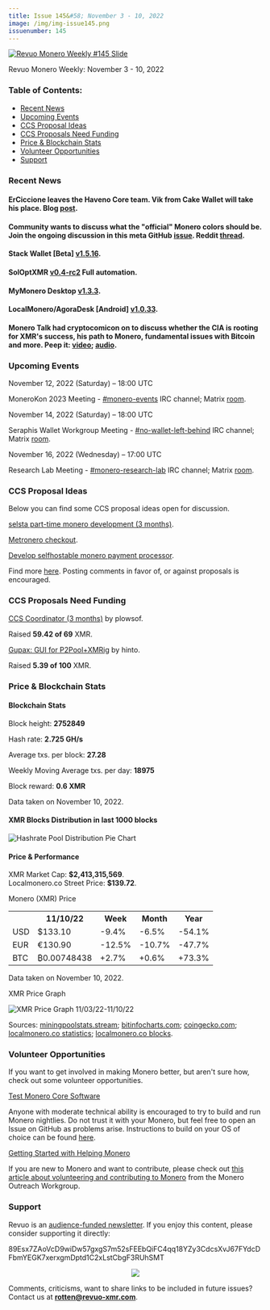 ```yaml
---
title: Issue 145&#58; November 3 - 10, 2022
image: /img/img-issue145.png
issuenumber: 145
---
```

[<img src="/img/img-issue145.png" alt="Revuo Monero Weekly #145 Slide" class="img-lead">](/issue-145.html)

<p class="text-lead">Revuo Monero Weekly: November 3 - 10, 2022</p>
<!--more-->

<h3>Table of Contents:</h3>
<ul class="contents">
    <li><a href="#news">Recent News</a></li>
    <li><a href="#events">Upcoming Events</a></li>
    <li><a href="#ideas">CCS Proposal Ideas</a></li>
    <li><a href="#proposals">CCS Proposals Need Funding</a></li>
    <li><a href="#stats">Price & Blockchain Stats</a></li>
    <li><a href="#volunteer">Volunteer Opportunities</a></li>
    <li><a href="#support">Support</a></li>
</ul>

<h3 id="news">Recent News</h3>

<div class="newsbyte">
    <h4>ErCiccione leaves the Haveno Core team. Vik from Cake Wallet will take his place. Blog <a href="https://haveno.exchange/blog/erciccione-leaves-core-team/" target="_blank">post</a>.</h4>
</div>

<div class="newsbyte">
    <h4>Community wants to discuss what the "official" Monero colors should be. Join the ongoing discussion in this meta GitHub <a href="https://github.com/monero-project/meta/issues/752" target="_blank">issue</a>. Reddit <a href="https://teddit.adminforge.de/r/Monero/comments/yqkgzx/colors_for_the_monero_logo_are_inconsistent/" target="_blank">thread</a>.</h4>
</div>

<div class="newsbyte">
    <h4>Stack Wallet [Beta] <a href="https://github.com/cypherstack/stack_wallet/releases/tag/build_0088" target="_blank">v1.5.16</a>.</h4>
</div>

<div class="newsbyte">
    <h4>SolOptXMR <a href="https://github.com/mj-xmr/SolOptXMR/releases/tag/v0.4-rc2" target="_blank">v0.4-rc2</a> Full automation.</h4>
</div>

<div class="newsbyte">
    <h4>MyMonero Desktop <a href="https://github.com/mymonero/mymonero-app-js/releases/tag/v1.3.3" target="_blank">v1.3.3</a>.</h4>
</div>

<div class="newsbyte">
    <h4>LocalMonero/AgoraDesk [Android] <a href="https://github.com/AgoraDesk-LocalMonero/agoradesk-app-foss/releases/tag/v1.0.33" target="_blank">v1.0.33</a>.</h4>
</div>

<div class="newsbyte">
    <h4>Monero Talk had cryptocomicon on to discuss whether the CIA is rooting for XMR's success, his path to Monero, fundamental issues with Bitcoin and more. Peep it: <a href="https://piped.adminforge.de/2uTFUgfubwQ" target="_blank">video</a>; <a href="https://www.monerotalk.live/is-the-cia-rooting-for-monero-to-succeed-cryptocpmicon" target="_blank">audio</a>.</h4>
</div>

<h3 id="events">Upcoming Events</h3>

<div class="event">
    <p class="date" markdown="1">November 12, 2022 (Saturday) – 18:00 UTC</p>
    <p markdown="1">MoneroKon 2023 Meeting - <a href="irc://irc.libera.chat/#monero-events" target="_blank">#monero-events</a> IRC channel; Matrix <a href="https://matrix.to/#/#monero-events:monero.social" target="_blank">room</a>.</p>
</div>

<div class="event">
    <p class="date" markdown="1">November 14, 2022 (Saturday) – 18:00 UTC</p>
    <p markdown="1">Seraphis Wallet Workgroup Meeting - <a href="irc://irc.libera.chat/#no-wallet-left-behind" target="_blank">#no-wallet-left-behind</a> IRC channel; Matrix <a href="https://matrix.to/#/#no-wallet-left-behind:monero.social" target="_blank">room</a>.</p>
</div>

<div class="event">
    <p class="date" markdown="1">November 16, 2022 (Wednesday) – 17:00 UTC</p>
    <p markdown="1">Research Lab Meeting - <a href="irc://irc.libera.chat/#monero-research-lab" target="_blank">#monero-research-lab</a> IRC channel; Matrix <a href="https://matrix.to/#/#monero-research-lab:monero.social" target="_blank">room</a>.</p>
</div>

<h3 id="ideas">CCS Proposal Ideas</h3>

<p>Below you can find some CCS proposal ideas open for discussion.</p>

<div class="proposal">
<p><a href="https://repo.getmonero.org/monero-project/ccs-proposals/-/merge_requests/354" target="_blank">selsta part-time monero development (3 months)</a>.</p>
</div>

<div class="proposal">
<p><a href="https://repo.getmonero.org/monero-project/ccs-proposals/-/merge_requests/353" target="_blank">Metronero checkout</a>.</p>
</div>

<div class="proposal">
<p><a href="https://repo.getmonero.org/monero-project/ccs-proposals/-/merge_requests/345" target="_blank">Develop selfhostable monero payment processor</a>.</p>
</div>

<div class="proposal">
<p>Find more <a href="https://ccs.getmonero.org/ideas/" target="_blank">here</a>. Posting comments in favor of, or against proposals is encouraged.</p>
</div>

<h3 id="proposals">CCS Proposals Need Funding</h3>

<div class="proposal">
    <p><a href="https://ccs.getmonero.org/proposals/plowsof-com-rel.html" target="_blank">CCS Coordinator (3 months)</a> by plowsof.</p>
    <p>Raised <b>59.42 of 69</b> XMR.</p>
</div>

<div class="proposal">
    <p><a href="https://ccs.getmonero.org/proposals/gupax.html" target="_blank">Gupax: GUI for P2Pool+XMRig</a> by hinto.</p>
    <p>Raised <b>5.39 of 100</b> XMR.</p>
</div>

<h3 id="stats">Price & Blockchain Stats</h3>

<h4 class="stat">Blockchain Stats</h4>

<div class="bcstats">
    <p>Block height: <b>2752849</b></p>
    <p>Hash rate: <b>2.725 GH/s</b></p>
    <p>Average txs. per block: <b>27.28</b></p>
    <p>Weekly Moving Average txs. per day: <b>18975</b></p>
    <p>Block reward: <b>0.6 XMR</b></p>
</div>
<p class="note">Data taken on November 10, 2022.</p>

<h4 class="stat">XMR Blocks Distribution in last 1000 blocks</h4>
<p><img src="/img/hashrate-pool-distribution-1110.png" alt="Hashrate Pool Distribution Pie Chart"/></p>

<h4 class="stat" id="price-stat">Price & Performance</h4>

<div class="price-intro">XMR Market Cap: <b>$2,413,315,569</b>.<br/>Localmonero.co Street Price: <b>$139.72</b>.</div>

<p class="table-title">Monero (XMR) Price</p>
<table class="price-table">
  <tr class="row1">
    <th></th>
    <th>11/10/22</th>
    <th>Week</th>
    <th>Month</th>
    <th>Year</th>
  </tr>
  <tr>
    <td data-th="XMR to">USD</td>
    <td data-th="11/10/22">$133.10</td>
    <td data-th="Week" class="red">-9.4%</td>
    <td data-th="Month" class="red">-6.5%</td>
    <td data-th="Year" class="red">-54.1%</td>
  </tr>
  <tr class="row3">
    <td data-th="XMR to">EUR</td>
    <td data-th="11/10/22">€130.90</td>
    <td data-th="Week" class="red">-12.5%</td>
    <td data-th="Month" class="red">-10.7%</td>
    <td data-th="Year" class="red">-47.7%</td>
  </tr>
  <tr>
    <td data-th="XMR to">BTC</td>
    <td data-th="11/10/22">₿0.00748438</td>
    <td data-th="Week" class="green">+2.7%</td>
    <td data-th="Month" class="green">+0.6%</td>
    <td data-th="Year" class="green">+73.3%</td>
  </tr>
</table>
<p class="note">Data taken on November 10, 2022.</p>

<p class="table-title">XMR Price Graph</p>

![XMR Price Graph 11/03/22-11/10/22](/img/weekly-chart-1110.png "XMR Price Graph 11/03/22-11/10/22")

Sources: <a href="https://miningpoolstats.stream/monero" target="_blank">miningpoolstats.stream</a>; <a href="https://bitinfocharts.com/monero/" target="_blank">bitinfocharts.com</a>; <a href="https://www.coingecko.com/en/coins/monero" target="_blank">coingecko.com</a>; <a href="https://localmonero.co/statistics" target="_blank">localmonero.co statistics</a>; <a href="https://localmonero.co/blocks" target="_blank">localmonero.co blocks</a>.

<h3 id="volunteer">Volunteer Opportunities</h3>

<p>If you want to get involved in making Monero better, but aren't sure how, check out some volunteer opportunities.</p>

<div class="newsbyte">
    <p class="date"><a href="https://github.com/monero-project/monero" target="_blank">Test Monero Core Software</a></p>
    <p>Anyone with moderate technical ability is encouraged to try to build and run Monero nightlies. Do not trust it with your Monero, but feel free to open an Issue on GitHub as problems arise. Instructions to build on your OS of choice can be found <a href="https://github.com/monero-project/monero#compiling-monero-from-source" target="_blank">here</a>. </p>
</div>

<div class="newsbyte">
    <p class="date"><a href="https://github.com/monero-project/monero" target="_blank">Getting Started with Helping Monero</a></p>
    <p>If you are new to Monero and want to contribute, please check out <a href="https://www.monerooutreach.org/stories/getting-started-helping-monero.php" target="_blank">this article about volunteering and contributing to Monero</a> from the Monero Outreach Workgroup. </p>
</div>

<h3 id="support">Support</h3>

<p markdown="1">Revuo is an <a href="https://revuo-xmr.com/support/">audience-funded newsletter</a>. If you enjoy this content, please consider supporting it directly:</p>

<p class="address" markdown="1">89Esx7ZAoVcD9wiDw57gxgS7m52sFEEbQiFC4qq18YZy3CdcsXvJ67FYdcDFbmYEGK7xerxgmDptd1C2xLstCbgF3RUhSMT</p>

<p><center><a href="monero:89Esx7ZAoVcD9wiDw57gxgS7m52sFEEbQiFC4qq18YZy3CdcsXvJ67FYdcDFbmYEGK7xerxgmDptd1C2xLstCbgF3RUhSMT" class="qr"><img src="/img/donate-monero.jpg" style="max-width: 200px;"/></a></center></p>

Comments, criticisms, want to share links to be included in future issues? Contact us at **rotten@revuo-xmr.com**.
